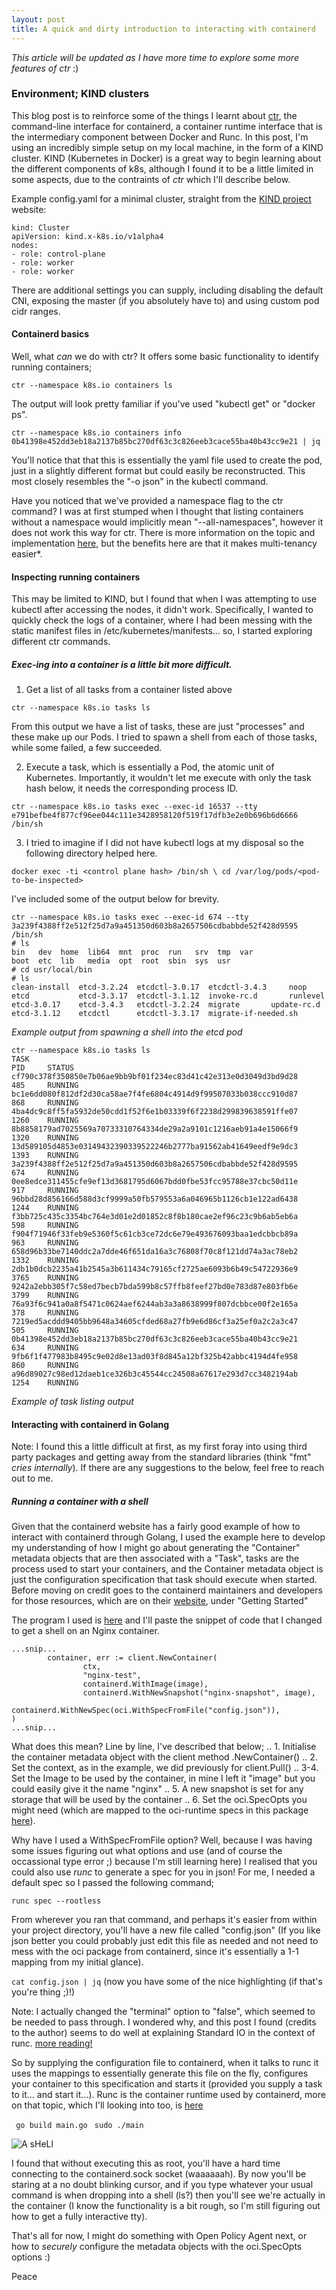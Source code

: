 ```yaml
---
layout: post
title: A quick and dirty introduction to interacting with containerd
---
```


*This article will be updated as I have more time to explore some more features of ctr* :)

### Environment; KIND clusters

This blog post is to reinforce some of the things I learnt about [ctr](https://github.com/containerd/containerd), the command-line interface for containerd, a container runtime interface that is the intermediary component between Docker and Runc. In this post, I'm using an incredibly simple setup on my local machine, in the form of a KIND cluster. KIND (Kubernetes in Docker) is a great way to begin learning about the different components of k8s, although I found it to be a little limited in some aspects, due to the contraints of *ctr* which I'll describe below.

Example config.yaml for a minimal cluster, straight from the [KIND project](https://kind.sigs.k8s.io/docs/user/quick-start/#creating-a-cluster) website:

```
kind: Cluster
apiVersion: kind.x-k8s.io/v1alpha4
nodes:
- role: control-plane
- role: worker
- role: worker
```
There are additional settings you can supply, including disabling the default CNI, exposing the master (if you absolutely have to) and using custom pod cidr ranges.

#### Containerd basics

Well, what _can_ we do with ctr? It offers some basic functionality to identify running containers;

`ctr --namespace k8s.io containers ls`

The output will look pretty familiar if you've used "kubectl get" or "docker ps".

`ctr --namespace k8s.io containers info 0b41398e452dd3eb18a2137b85bc270df63c3c826eeb3cace55ba40b43cc9e21 | jq`

You'll notice that that this is essentially the yaml file used to create the pod, just in a slightly different format but could easily be reconstructed. This most closely resembles the "-o json" in the kubectl command.

Have you noticed that we've provided a namespace flag to the ctr command? I was at first stumped when I thought that listing containers without a namespace would implicitly mean "--all-namespaces", however it does not work this way for ctr. There is more information on the topic and implementation [here](https://github.com/containerd/containerd/blob/master/docs/namespaces.md), but the benefits here are that it makes multi-tenancy easier*.

#### Inspecting running containers

This may be limited to KIND, but I found that when I was attempting to use kubectl after accessing the nodes, it didn't work. Specifically, I wanted to quickly check the logs of a container, where I had been messing with the static manifest files in /etc/kubernetes/manifests... so, I started exploring different ctr commands.

##### Exec-ing into a container is a little bit more difficult.

1. Get a list of all tasks from a container listed above

`ctr --namespace k8s.io tasks ls`

From this output we have a list of tasks, these are just "processes" and these make up our Pods. I tried to spawn a shell from each of those tasks, while some failed, a few succeeded.

2. Execute a task, which is essentially a Pod, the atomic unit of Kubernetes. Importantly, it wouldn't let me execute with only the task hash below, it needs the corresponding process ID.

`ctr --namespace k8s.io tasks exec --exec-id 16537 --tty e791befbe4f877cf96ee044c111e3428958120f519f17dfb3e2e0b696b6d6666 /bin/sh`

3. I tried to imagine if I did not have kubectl logs at my disposal so the following directory helped here.

`docker exec -ti <control plane hash> /bin/sh \
cd /var/log/pods/<pod-to-be-inspected>`

I've included some of the output below for brevity. 

```
ctr --namespace k8s.io tasks exec --exec-id 674 --tty 3a239f4388ff2e512f25d7a9a451350d603b8a2657506cdbabbde52f428d9595 /bin/sh
# ls
bin   dev  home  lib64	mnt  proc  run	 srv  tmp  var
boot  etc  lib	 media	opt  root  sbin  sys  usr
# cd usr/local/bin
# ls
clean-install  etcd-3.2.24  etcdctl-3.0.17  etcdctl-3.4.3	  noop
etcd	       etcd-3.3.17  etcdctl-3.1.12  invoke-rc.d		  runlevel
etcd-3.0.17    etcd-3.4.3   etcdctl-3.2.24  migrate		  update-rc.d
etcd-3.1.12    etcdctl	    etcdctl-3.3.17  migrate-if-needed.sh
```
   *Example output from spawning a shell into the etcd pod*

```
ctr --namespace k8s.io tasks ls
TASK                                                                PID     STATUS
cf790c378f350850e7b06ae9bb9bf01f234ec83d41c42e313e0d3049d3bd9d28    485     RUNNING
bc1e6dd080f812df2d30ca58ae7f4fe6804c4914d9f99507033b038ccc910d87    868     RUNNING
4ba4dc9c8ff5fa5932de50cdd1f52f6e1b03339f6f2238d299839638591ffe07    1260    RUNNING
8b8858179ad7025569a70733310764334de29a2a9101c1216aeb91a4e15066f9    1320    RUNNING
13d589105d4853e03149432390339522246b2777ba91562ab41649eedf9e9dc3    1393    RUNNING
3a239f4388ff2e512f25d7a9a451350d603b8a2657506cdbabbde52f428d9595    674     RUNNING
0ee8edce311455cfe9ef13d3681795d6067bdd0fbe53fcc95788e37cbc50d11e    917     RUNNING
96bbd28d856166d588d3cf9999a50fb579553a6a046965b1126cb1e122ad6438    1244    RUNNING
f3bb725c435c3354bc764e3d01e2d01852c8f8b180cae2ef96c23c9b6ab5eb6a    598     RUNNING
f904f71946f33feb9e5360f5c61cb3ce72dc6e79e493676093baa1edcbbcb89a    963     RUNNING
658d96b33be7140ddc2a7dde46f651da16a3c76808f70c8f121dd74a3ac78eb2    1332    RUNNING
2db1b0dcb2235a41b2545a3b611434c79165cf2725ae6093b6b49c54722936e9    3765    RUNNING
9242a2ebb305f7c58ed7becb7bda599b8c57ffb8feef27bd0e783d87e803fb6e    3799    RUNNING
76a93f6c941a0a8f5471c0624aef6244ab3a3a8638999f807dcbbce00f2e165a    378     RUNNING
7219ed5acddd9405bb9648a34605cfded68a27fb9e6d86cf3a25ef0a2c2a3c47    505     RUNNING
0b41398e452dd3eb18a2137b85bc270df63c3c826eeb3cace55ba40b43cc9e21    634     RUNNING
9fb6f1f477983b8495c9e02d8e13ad03f8d845a12bf325b42abbc4194d4fe958    860     RUNNING
a96d89027c98ed12daeb1ce326b3c45544cc24508a67617e293d7cc3482194ab    1254    RUNNING
```
   *Example of task listing output*
   


#### Interacting with containerd in Golang

Note: I found this a little difficult at first, as my first foray into using third party packages and getting away from the standard libraries (think "fmt" *cries internally*). If there are any suggestions to the below, feel free to reach out to me.

##### Running a container with a shell

Given that the containerd website has a fairly good example of how to interact with containerd through Golang, I used the example here to develop my understanding of how I might go about generating the "Container" metadata objects that are then associated with a "Task", tasks are the process used to start your containers, and the Container metadata object is just the configuration specification that task should execute when started. Before moving on credit goes to the containerd maintainers and developers for those resources, which are on their [website](https://containerd.io/docs/getting-started/), under "Getting Started"

The program I used is [here](https://github.com/VariableExp0rt/containerd-golang) and I'll paste the snippet of code that I changed to get a shell on an Nginx container. 

```
...snip...
        container, err := client.NewContainer(
                ctx,
                "nginx-test",
                containerd.WithImage(image),
                containerd.WithNewSnapshot("nginx-snapshot", image),
                containerd.WithNewSpec(oci.WithSpecFromFile("config.json")),
)
...snip...
```
What does this mean? Line by line, I've described that below;
.. 1. Initialise the container metadata object with the client method .NewContainer()
.. 2. Set the context, as in the example, we did previously for client.Pull()
.. 3-4. Set the Image to be used by the container, in mine I left it "image" but you could easily give it the name "nginx"
.. 5. A new snapshot is set for any storage that will be used by the container
.. 6. Set the oci.SpecOpts you might need (which are mapped to the oci-runtime specs in this package [here](https://godoc.org/github.com/opencontainers/runtime-spec/specs-go)).

Why have I used a WithSpecFromFile option? Well, because I was having some issues figuring out what options and use (and of course the occassional type error ;) because I'm still learning here) I realised that you could also use *runc* to generate a spec for you in json! For me, I needed a default spec so I passed the following command;

`runc spec --rootless` 

From wherever you ran that command, and perhaps it's easier from within your project directory, you'll have a new file called "config.json" (If you like json better you could probably just edit this file as needed and not need to mess with the oci package from containerd, since it's essentially a 1-1 mapping from my initial glance).

`cat config.json | jq` (now you have some of the nice highlighting (if that's you're thing ;)!)

Note: I actually changed the "terminal" option to "false", which seemed to be needed to pass through. I wondered why, and this post I found (credits to the author) seems to do well at explaining Standard IO in the context of runc. [more reading!](https://medium.com/@Mark.io/runc-terminal-and-run-modes-c677d7027335)

So by supplying the configuration file to containerd, when it talks to runc it uses the mappings to essentially generate this file on the fly, configures your container to this specification and starts it (provided you supply a task to it... and start it...). Runc is the container runtime used by containerd, more on that topic, which I'll looking into too, is [here](https://www.opencontainers.org/)

` go build main.go`
` sudo ./main` 

![A sHeLl]()

I found that without executing this as root, you'll have a hard time connecting to the containerd.sock socket (waaaaaah). By now you'll be staring at a no doubt blinking cursor, and if you type whatever your usual command is when dropping into a shell (ls?) then you'll see we're actually in the container (I know the functionality is a bit rough, so I'm still figuring out how to get a fully interactive tty).


That's all for now, I might do something with Open Policy Agent next, or how to *securely* configure the metadata objects with the oci.SpecOpts options :)

Peace

